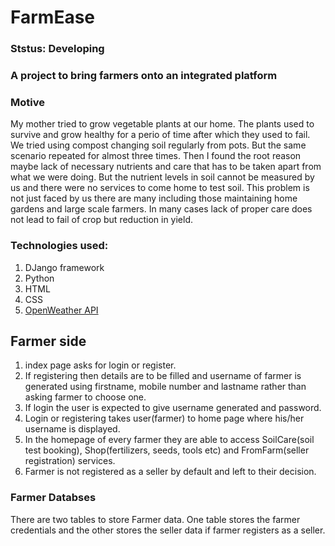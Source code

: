 # FarmEase

### Ststus: Developing

### A project to bring farmers onto an integrated platform 

### Motive

My mother tried to grow vegetable plants at our home. The plants used to survive and grow healthy for a perio of time after which they used to fail. We tried using compost changing soil regularly from pots. But the same scenario repeated for almost three times. Then I found the root reason maybe lack of necessary nutrients and care that has to be taken apart from what we were doing. But the nutrient levels in soil cannot be measured by us and there were no services to come home to test soil. This problem is not just faced by us there are many including those maintaining home gardens and large scale farmers. In many cases lack of proper care does not lead to fail of crop but reduction in yield. 

### Technologies used:
1. DJango framework
2. Python 
3. HTML
4. CSS
5. <a href="https://openweathermap.org/api">OpenWeather API</a>

## Farmer side

1. index page asks for login or register.
2. If registering then details are to be filled and username of farmer is generated using firstname, mobile number and lastname rather than asking farmer to choose one.
3. If login the user is expected to give username generated and password.
4. Login or registering takes user(farmer) to home page where his/her username is displayed.
5. In the homepage of every farmer they are able to access SoilCare(soil test booking), Shop(fertilizers, seeds, tools etc) and FromFarm(seller registration) services.
6. Farmer is not registered as a seller by default and left to their decision. 

### Farmer Databses 
There are two tables to store Farmer data. One table stores the farmer credentials and the other stores the seller data if farmer registers as a seller.
